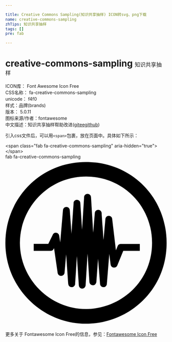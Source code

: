 ```yaml
---

title: Creative Commons Sampling(知识共享抽样) ICON转svg、png下载
name: creative-commons-sampling
zhTips: 知识共享抽样
tags: []
pre: fab

---
```


# creative-commons-sampling  <small style="font-size: 60%;font-weight: 100">知识共享抽样</small>


<div class="detail-page">
<p>
<span>
ICON库：
<span class="badge-secondary badge">Font Awesome Icon Free</span> 
</span>
<br/>
<span>
CSS名称：
<span class="badge-secondary badge">fa-creative-commons-sampling</span> 
</span>
<br/>
<span>
unicode：
<span class="badge-secondary badge">f4f0</span> 
<copy-btn content='f4f0' btn-title=""></copy-btn>
<copy-btn :content='String.fromCodePoint(parseInt("f4f0", 16))' btn-title="复制U"></copy-btn>
</span><br/><span>样式：<span class="badge-light badge">品牌(brands)</span></span>
<br/>
<span>
版本：
<span class="badge-secondary badge">5.0.11</span> 
</span>
<br/>
<span>图标来源/作者：<span class="badge-light badge">fontawesome</span></span> 
<br/>
<span class="zh-detail">中文描述：<span class="badge-primary badge">知识共享抽样</span><span class="help-link"><span>帮助改进</span>(<a href="https://gitee.com/liuwave/icon-helper/edit/master/json/fontawesome/brands/creative-commons-sampling.json" target="_blank" rel="noopener noreferrer">gitee</a><a href="https://github.com/liuwave/icon-helper/edit/master/json/fontawesome/brands/creative-commons-sampling.json" target="_blank" rel="noopener noreferrer">github</a></span>)</span><br/>
</p>
</div>
<div class="alert alert-dark">
  <i class="fab fa-creative-commons-sampling fa-xs"></i>
  <i class="fab fa-creative-commons-sampling fa-sm"></i>
  <i class="fab fa-creative-commons-sampling fa-lg"></i>
  <i class="fab fa-creative-commons-sampling fa-2x"></i>
  <i class="fab fa-creative-commons-sampling fa-3x"></i>
  <i class="fab fa-creative-commons-sampling fa-5x"></i>
  <i class="fab fa-creative-commons-sampling fa-7x"></i>
</div>
<div>
  <p>引入css文件后，可以用<code>&lt;span&gt;</code>包裹，放在页面中。具体如下所示：    
  </p>
  <div class="alert alert-primary" style="font-size: 14px">
    &lt;span class="fab fa-creative-commons-sampling" aria-hidden="true"&gt;&lt;/span&gt;
    <copy-btn content='<span class="fab fa-creative-commons-sampling" aria-hidden="true"></span>'></copy-btn>
  </div>
  <div class="alert alert-secondary">
    <i class="fab fa-creative-commons-sampling"
    style="font-size: 24px"
    aria-hidden="true"></i> fab fa-creative-commons-sampling
    <copy-btn content="fab fa-creative-commons-sampling" btn-title="复制图标名称"></copy-btn>
  </div>
</div>
<div id="svg" class="svg-wrap">
<svg xmlns="http://www.w3.org/2000/svg" viewBox="0 0 496 512"><path d="M247.6 8C389.4 8 496 118.1 496 256c0 147.1-118.5 248-248.4 248C113.6 504 0 394.5 0 256 0 123.1 104.7 8 247.6 8zm.8 44.7C130.2 52.7 44.7 150.6 44.7 256c0 109.8 91.2 202.8 203.7 202.8 103.2 0 202.8-81.1 202.8-202.8.1-113.8-90.2-203.3-202.8-203.3zm3.6 53.2c2.8-.3 11.5 1 11.5 11.5l6.6 107.2 4.9-59.3c0-6 4.7-10.6 10.6-10.6 5.9 0 10.6 4.7 10.6 10.6 0 2.5-.5-5.7 5.7 81.5l5.8-64.2c.3-2.9 2.9-9.3 10.2-9.3 3.8 0 9.9 2.3 10.6 8.9l11.5 96.5 5.3-12.8c1.8-4.4 5.2-6.6 10.2-6.6h58v21.3h-50.9l-18.2 44.3c-3.9 9.9-19.5 9.1-20.8-3.1l-4-31.9-7.5 92.6c-.3 3-3 9.3-10.2 9.3-3 0-9.8-2.1-10.6-9.3 0-1.9.6 5.8-6.2-77.9l-5.3 72.2c-1.1 4.8-4.8 9.3-10.6 9.3-2.9 0-9.8-2-10.6-9.3 0-1.9.5 6.7-5.8-87.7l-5.8 94.8c0 6.3-3.6 12.4-10.6 12.4-5.2 0-10.6-4.1-10.6-12l-5.8-87.7c-5.8 92.5-5.3 84-5.3 85.9-1.1 4.8-4.8 9.3-10.6 9.3-3 0-9.8-2.1-10.6-9.3 0-.7-.4-1.1-.4-2.6l-6.2-88.6L182 348c-.7 6.5-6.7 9.3-10.6 9.3-5.8 0-9.6-4.1-10.6-8.9L149.7 272c-2 4-3.5 8.4-11.1 8.4H87.2v-21.3H132l13.7-27.9c4.4-9.9 18.2-7.2 19.9 2.7l3.1 20.4 8.4-97.9c0-6 4.8-10.6 10.6-10.6.5 0 10.6-.2 10.6 12.4l4.9 69.1 6.6-92.6c0-10.1 9.5-10.6 10.2-10.6.6 0 10.6.7 10.6 10.6l5.3 80.6 6.2-97.9c.1-1.1-.6-10.3 9.9-11.5z"/></svg>
</div>
<detail full-name='fa-creative-commons-sampling'></detail>
    
<div><p>更多关于  Fontawesome Icon Free的信息，参见：<a target="_blank" href="https://iconhelper.cn/fontawesome.html">Fontawesome Icon Free</a>
</p></div>
